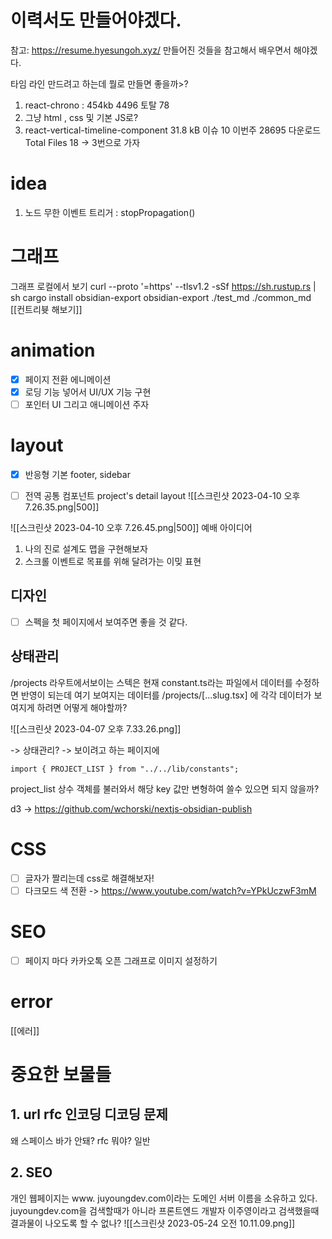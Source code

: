 
# 이력서도 만들어야겠다. 
참고: https://resume.hyesungoh.xyz/
만들어진 것들을 참고해서 배우면서 해야겠다. 

타임 라인 만드려고 하는데 뭘로 만들면 좋을까>?
1. react-chrono : 454kb  4496 토탈 78
2. 그냥 html , css 및 기본 JS로? 
3. react-vertical-timeline-component 31.8 kB 이슈 10 이번주 28695 다운로드 Total Files 18
-> 3번으로 가자 

# idea
1. 노드 무한 이벤트 트리거 : stopPropagation()

# 그래프
그래프 로컬에서 보기
curl --proto '=https' --tlsv1.2 -sSf https://sh.rustup.rs | sh
cargo install obsidian-export
obsidian-export ./test_md ./common_md
[[컨트리븃 해보기]]

# animation
- [x] 페이지 전환 에니메이션 
- [x] 로딩 기능 넣어서 UI/UX 기능 구현 
- [ ] 포인터 UI 그리고 애니메이션 주자 

# layout
- [x] 반응형 기본 footer, sidebar
 - [ ] 전역 공통 컴포넌트 project's detail layout
![[스크린샷 2023-04-10 오후 7.26.35.png|500]]


![[스크린샷 2023-04-10 오후 7.26.45.png|500]]
예배 아이디어
1. 나의 진로 설계도 맵을 구현해보자
2. 스크롤 이벤트로 목표를 위해 달려가는 이밎 표현


## 디자인
- [ ] 스펙을 첫 페이지에서 보여주면 좋을 것 같다.

## 상태관리 
/projects 라우트에서보이는 스텍은 현재 constant.ts라는 파일에서 데이터를 수정하면 반영이 되는데 여기 보여지는 데이터를 /projects/[...slug.tsx] 에 각각 데이터가 보여지게 하려면 어떻게 해야할까? 

![[스크린샷 2023-04-07 오후 7.33.26.png]]


-> 상태관리? 
-> 보이려고 하는 페이지에
```Js
import { PROJECT_LIST } from "../../lib/constants";
```

project_list 상수 객체를 불러와서 해당 key 값만 변형하여 쓸수 있으면 되지 않을까? 


d3 -> https://github.com/wchorski/nextjs-obsidian-publish



# CSS
- [ ] 글자가 짤리는데 css로 해결해보자! 
- [ ] 다크모드 색 전환  -> https://www.youtube.com/watch?v=YPkUczwF3mM

# SEO
- [ ] 페이지 마다 카카오톡 오픈 그래프로 이미지 설정하기 

# error
[[에러]]

# 중요한 보물들
## 1. url rfc 인코딩 디코딩 문제 
왜 스페이스 바가 안돼?
rfc 뭐야? 
일반 

## 2. SEO 
개인 웹페이지는 www. juyoungdev.com이라는 도메인 서버 이름을 소유하고 있다. juyoungdev.com을 검색할때가 아니라 프론트엔드 개발자 이주영이라고 검색했을때 결과물이 나오도록 할 수 없나? 
![[스크린샷 2023-05-24 오전 10.11.09.png]]